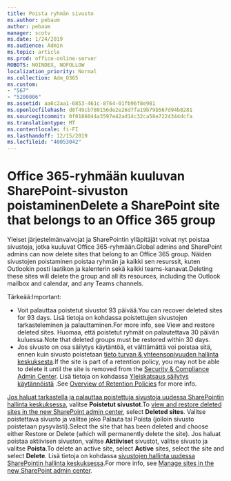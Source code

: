 ```yaml
---
title: Poista ryhmän sivusto
ms.author: pebaum
author: pebaum
manager: scotv
ms.date: 1/24/2019
ms.audience: Admin
ms.topic: article
ms.prod: office-online-server
ROBOTS: NOINDEX, NOFOLLOW
localization_priority: Normal
ms.collection: Adm_O365
ms.custom:
- "567"
- "5200006"
ms.assetid: aa6c2aa1-6853-461c-8764-01fb96f8e981
ms.openlocfilehash: d8f49cb780156de2e26d7fa19b79b567d94b8281
ms.sourcegitcommit: 0f0186044a3597e42ad14c32ca58e7224344dcfa
ms.translationtype: MT
ms.contentlocale: fi-FI
ms.lasthandoff: 12/15/2019
ms.locfileid: "40053042"
---
```

# <a name="delete-a-sharepoint-site-that-belongs-to-an-office-365-group"></a><span data-ttu-id="d4b46-102">Office 365-ryhmään kuuluvan SharePoint-sivuston poistaminen</span><span class="sxs-lookup"><span data-stu-id="d4b46-102">Delete a SharePoint site that belongs to an Office 365 group</span></span>

<span data-ttu-id="d4b46-103">Yleiset järjestelmänvalvojat ja SharePointin ylläpitäjät voivat nyt poistaa sivustoja, jotka kuuluvat Office 365-ryhmään.</span><span class="sxs-lookup"><span data-stu-id="d4b46-103">Global admins and SharePoint admins can now delete sites that belong to an Office 365 group.</span></span> <span data-ttu-id="d4b46-104">Näiden sivustojen poistaminen poistaa ryhmän ja kaikki sen resurssit, kuten Outlookin posti laatikon ja kalenterin sekä kaikki teams-kanavat.</span><span class="sxs-lookup"><span data-stu-id="d4b46-104">Deleting these sites will delete the group and all its resources, including the Outlook mailbox and calendar, and any Teams channels.</span></span>
  
<span data-ttu-id="d4b46-105">Tärkeää:</span><span class="sxs-lookup"><span data-stu-id="d4b46-105">Important:</span></span>

- <span data-ttu-id="d4b46-106">Voit palauttaa poistetut sivustot 93 päivää.</span><span class="sxs-lookup"><span data-stu-id="d4b46-106">You can recover deleted sites for 93 days.</span></span> <span data-ttu-id="d4b46-107">Lisä tietoja on kohdassa poistettujen sivustojen tarkasteleminen ja palauttaminen.</span><span class="sxs-lookup"><span data-stu-id="d4b46-107">For more info, see View and restore deleted sites.</span></span> <span data-ttu-id="d4b46-108">Huomaa, että poistetut ryhmät on palautettava 30 päivän kuluessa.</span><span class="sxs-lookup"><span data-stu-id="d4b46-108">Note that deleted groups must be restored within 30 days.</span></span>
- <span data-ttu-id="d4b46-109">Jos sivusto on osa säilytys käytäntöä, et välttämättä voi poistaa sitä, ennen kuin sivusto poistetaan [tieto turvan &amp; yhteensopivuuden hallinta keskuksesta](https://protection.office.com/?rfr=AdminCenter#/retention).</span><span class="sxs-lookup"><span data-stu-id="d4b46-109">If the site is part of a retention policy, you may not be able to delete it until the site is removed from the [Security &amp; Compliance Admin Center](https://protection.office.com/?rfr=AdminCenter#/retention).</span></span> <span data-ttu-id="d4b46-110">Lisä tietoja on kohdassa [Yleiskatsaus säilytys käytännöistä](https://docs.microsoft.com/office365/securitycompliance/retention-policies#content-in-onedrive-accounts-and-sharepoint-sites) .</span><span class="sxs-lookup"><span data-stu-id="d4b46-110">See [Overview of Retention Policies](https://docs.microsoft.com/office365/securitycompliance/retention-policies#content-in-onedrive-accounts-and-sharepoint-sites) for more info.</span></span>
  
<span data-ttu-id="d4b46-111">[Jos haluat tarkastella ja palauttaa poistettuja sivustoja uudessa SharePointin hallinta keskuksessa](https://docs.microsoft.com/sharepoint/view-and-restore-deleted-sites-in-new-admin-center), valitse **Poistetut sivustot**.</span><span class="sxs-lookup"><span data-stu-id="d4b46-111">To [view and restore deleted sites in the new SharePoint admin center](https://docs.microsoft.com/sharepoint/view-and-restore-deleted-sites-in-new-admin-center), select **Deleted sites**.</span></span> <span data-ttu-id="d4b46-112">Valitse poistettava sivusto ja valitse joko Palauta tai Poista (jolloin sivusto poistetaan pysyvästi).</span><span class="sxs-lookup"><span data-stu-id="d4b46-112">Select the site that has been deleted and choose either Restore or Delete (which will permanently delete the site).</span></span> <span data-ttu-id="d4b46-113">Jos haluat poistaa aktiivisen sivuston, valitse **Aktiiviset** sivustot, valitse sivusto ja valitse **Poista**.</span><span class="sxs-lookup"><span data-stu-id="d4b46-113">To delete an active site, select **Active** sites, select the site and select **Delete**.</span></span> <span data-ttu-id="d4b46-114">Lisä tietoja on kohdassa [sivustojen hallinta uudessa SharePointin hallinta keskuksessa](https://docs.microsoft.com/sharepoint/manage-sites-in-new-admin-center).</span><span class="sxs-lookup"><span data-stu-id="d4b46-114">For more info, see [Manage sites in the new SharePoint admin center](https://docs.microsoft.com/sharepoint/manage-sites-in-new-admin-center).</span></span>
  